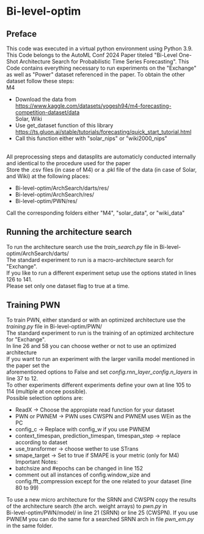 # Bi-level-optim

## Preface
This code was executed in a virtual python environment using Python 3.9.
This Code belongs to the AutoML Conf 2024 Paper titeled "Bi-Level One-Shot Architecture Search for Probabilistic Time Series Forecasting".
This Code contains everything necessary to run experiments on the "Exchange" as well as "Power" dataset referenced in the paper.
To obtain the other dataset follow these steps: <br>
M4 <br>
  * Download the data from https://www.kaggle.com/datasets/yogesh94/m4-forecasting-competition-dataset/data <br>
Solar, Wiki <br>
  * Use get_dataset function of this library https://ts.gluon.ai/stable/tutorials/forecasting/quick_start_tutorial.html <br>
  * Call this function either with "solar_nips" or "wiki2000_nips" <br>
<br>
All preprocessing steps and datasplits are automaticly conducted internally and identical to the procedure used for the paper <br>
Store the .csv files (in case of M4) or a .pkl file of the data (in case of Solar, and Wiki) at the following places: <br>

  * Bi-level-optim/ArchSearch/darts/res/ <br>
  * Bi-level-optim/ArchSearch/res/ <br>
  * Bi-level-optim/PWN/res/ <br>
  
Call the corresponding folders either "M4", "solar_data", or "wiki_data" <br>

## Running the architecture search
To run the architecture search use the *train_search.py* file in Bi-level-optim/ArchSearch/darts/ <br>
The standard experiment to run is a macro-architecture search for "Exchange". <br>
If you like to run a different experiment setup use the options stated in lines 126 to 141. <br>
Please set only one dataset flag to true at a time.

## Training PWN
To train PWN, either standard or with an optimized architecture use the *training.py* file in Bi-level-optim/PWN/ <br>
The standard experiment to run is the training of an optimized architecture for "Exchange". <br>
In line 26 and 58 you can choose wether or not to use an optimized architecture <br>
If you want to run an experiment with the larger vanilla model mentioned in the paper set the <br>
aforementioned options to False and set *config.rnn_layer_config.n_layers* in line 37 to 12. <br>
To other experiments different experiments define your own at line 105 to 114 (multiple at oncee possible). <br>
Possible selection options are:<br>
  * ReadX -> Choose the appropiate read function for your dataset <br>
  * PWN or PWNEM -> PWN uses CWSPN and PWNEM uses WEin as the PC <br>
  * config_c -> Replace with config_w if you use PWNEM <br>
  * context_timespan, prediction_timespan, timespan_step -> replace according to dataset <br>
  * use_transformer -> choose wether to use STrans <br>
  * smape_target -> Set to true if SMAPE is your metric (only for M4) <br>
Important Notes:
  * batchsize and #epochs can be changed in line 152 <br>
  * comment out all instances of config.window_size and config.fft_compression except for the one related to your dataset (line 80 to 99) <br>

To use a new micro architecture for the SRNN and CWSPN copy the results of the architecture search (the arch. weight arrays) to *pwn.py* in  <br>
Bi-level-optim/PWN/model/ in line 21 (SRNN) or line 25 (CWSPN). If you use PWNEM you can do the same for a searched SRNN arch in file *pwn_em.py*  <br>
in the same folder.
